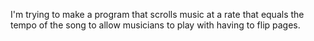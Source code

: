 I'm trying to make a program that scrolls music at a rate that equals the tempo of the song to allow musicians to play with having to flip pages.
